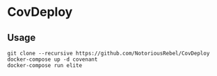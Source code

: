 # CovDeploy
## Usage
    git clone --recursive https://github.com/NotoriousRebel/CovDeploy
    docker-compose up -d covenant 
    docker-compose run elite
    
